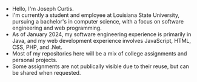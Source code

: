 - Hello, I'm Joseph Curtis.
- I'm currently a student and employee at Louisiana State University, pursuing a bachelor's in computer science, with a focus on software engineering and web programming.
- As of January 2024, my software engineering experience is primarily in Java, and my web development experience involves JavaScript, HTML, CSS, PHP, and .Net.
- Most of my repositories here will be a mix of college assignments and personal projects.
-   Some assignments are not publically visible due to their reuse, but can be shared when requested. 

<!---
jcurtis182/jcurtis182 is a ✨ special ✨ repository because its `README.md` (this file) appears on your GitHub profile.
You can click the Preview link to take a look at your changes.
--->
